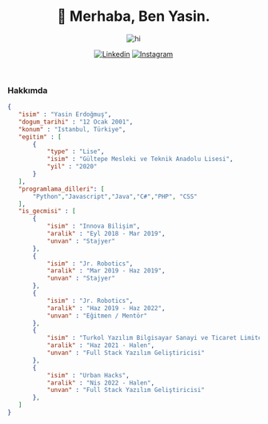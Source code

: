 <h1 align="center">🤠 Merhaba, Ben Yasin.</h1>
<div align="center">

![hi](https://camo.githubusercontent.com/7202c817371f569eea124a99bd3fe181275c723b40190be31db34dfb5096d7a0/68747470733a2f2f6d656469612e67697068792e636f6d2f6d656469612f336f726e6b35374b774458663831726a574d2f67697068792e676966)

</div>
<div align="center">
	
[![Linkedin](https://img.shields.io/badge/Linkedin-okinelog-blue?style=for-the-badge&logo=linkedin&logoColor=white)](https://www.linkedin.com/in/okinelog/)
[![Instagram](https://img.shields.io/badge/Instagram-okinelog-red?style=for-the-badge&logo=instagram&logoColor=white)](https://www.instagram.com/okinelog/)

</div>
<br>

<h3>Hakkımda</h3>

 ```json
{
    "isim" : "Yasin Erdoğmuş",
    "dogum_tarihi" : "12 Ocak 2001",
    "konum" : "Istanbul, Türkiye",
    "egitim" : [
        {
            "type" : "Lise",
            "isim" : "Gültepe Mesleki ve Teknik Anadolu Lisesi",
            "yil" : "2020"
        }
    ],
    "programlama_dilleri": [
        "Python","Javascript","Java","C#","PHP", "CSS"
    ],
    "is_gecmisi" : [
		{
			"isim" : "Innova Bilişim",
			"aralik" : "Eyl 2018 - Mar 2019",
			"unvan" : "Stajyer"
		},
		{
			"isim" : "Jr. Robotics",
			"aralik" : "Mar 2019 - Haz 2019",
			"unvan" : "Stajyer"
		},
		{
			"isim" : "Jr. Robotics",
			"aralik" : "Haz 2019 - Haz 2022",
			"unvan" : "Eğitmen / Mentör"
		},
		{
			"isim" : "Turkol Yazılım Bilgisayar Sanayi ve Ticaret Limited Şirketi",
			"aralik" : "Haz 2021 - Halen",
			"unvan" : "Full Stack Yazılım Geliştiricisi"
		},
		{
			"isim" : "Urban Hacks",
			"aralik" : "Nis 2022 - Halen",
			"unvan" : "Full Stack Yazılım Geliştiricisi"
		},
	]
}
 ```
